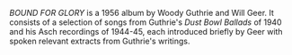 _BOUND FOR GLORY_ is a 1956 album by Woody Guthrie and Will Geer. It consists of a selection of songs from Guthrie's _Dust Bowl Ballads_ of 1940 and his Asch recordings of 1944-45, each introduced briefly by Geer with spoken relevant extracts from Guthrie's writings.
